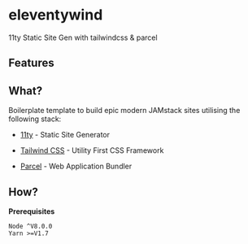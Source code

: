 # eleventywind

11ty Static Site Gen with tailwindcss & parcel

## Features



## What?

Boilerplate template to build epic modern JAMstack sites utilising the following stack:

* [11ty](https://www.11ty.io) - Static Site Generator

* [Tailwind CSS](https://tailwindcss.com) - Utility First CSS Framework

* [Parcel](https://parceljs.org) - Web Application Bundler

## How?

**Prerequisites**

```
Node ^V8.0.0
Yarn >=V1.7
```
